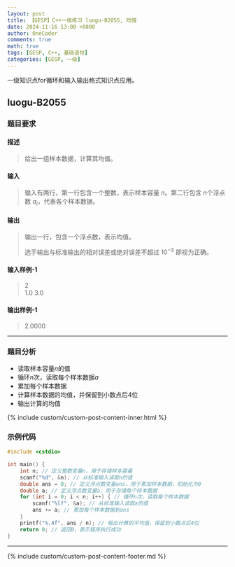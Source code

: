 ```yaml
---
layout: post
title: 【GESP】C++一级练习 luogu-B2055, 均值
date: 2024-11-16 13:00 +0800
author: OneCoder
comments: true
math: true
tags: [GESP, C++, 基础语句]
categories: [GESP, 一级]
---
```

一级知识点for循环和输入输出格式知识点应用。

<!--more-->

## luogu-B2055

### 题目要求

#### 描述

>给出一组样本数据，计算其均值。

#### 输入

>输入有两行，第一行包含一个整数，表示样本容量 $n$。第二行包含 $n$个浮点数 $a_i$，代表各个样本数据。

#### 输出

>输出一行，包含一个浮点数，表示均值。
>
>选手输出与标准输出的相对误差或绝对误差不超过 $10^{-3}$  即视为正确。

#### 输入样例-1

>2  
>1.0 3.0

#### 输出样例-1

>2.0000

---

### 题目分析

- 读取样本容量$n$的值
- 循环$n$次，读取每个样本数据$a$
- 累加每个样本数据
- 计算样本数据的均值，并保留到小数点后4位
- 输出计算的均值

{% include custom/custom-post-content-inner.html %}

### 示例代码

```cpp
#include <cstdio>

int main() {
    int n; // 定义整数变量n，用于存储样本容量
    scanf("%d", &n); // 从标准输入读取n的值
    double ans = 0; // 定义浮点数变量ans，用于累加样本数据，初始化为0
    double a; // 定义浮点数变量a，用于存储每个样本数据
    for (int i = 0; i < n; i++) { // 循环n次，读取每个样本数据
        scanf("%lf", &a); // 从标准输入读取a的值
        ans += a; // 累加每个样本数据到ans
    }
    printf("%.4f", ans / n); // 输出计算的平均值，保留到小数点后4位
    return 0; // 返回0，表示程序执行成功
}
```

---

{% include custom/custom-post-content-footer.md %}
